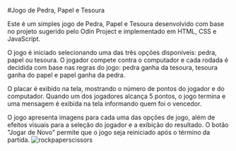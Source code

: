 #Jogo de Pedra, Papel e Tesoura

Este é um simples jogo de Pedra, Papel e Tesoura desenvolvido com base no projeto sugerido pelo Odin Project e implementado em HTML, CSS e JavaScript.

O jogo é iniciado selecionando uma das três opções disponíveis: pedra, papel ou tesoura. O jogador compete contra o computador e cada rodada é decidida com base nas regras do jogo: pedra ganha da tesoura, tesoura ganha do papel e papel ganha da pedra.

O placar é exibido na tela, mostrando o número de pontos do jogador e do computador. Quando um dos jogadores alcança 5 pontos, o jogo termina e uma mensagem é exibida na tela informando quem foi o vencedor.

O jogo apresenta imagens para cada uma das opções de jogo, além de efeitos visuais para a seleção do jogador e a exibição do resultado. O botão "Jogar de Novo" permite que o jogo seja reiniciado após o término da partida.
![rockpaperscissors](https://user-images.githubusercontent.com/96093244/225102742-8786c472-c29f-41b9-a320-f26fcd08e4b0.png)
